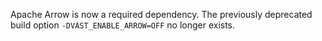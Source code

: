  Apache Arrow is now a required dependency. The previously deprecated build
 option `-DVAST_ENABLE_ARROW=OFF` no longer exists.
